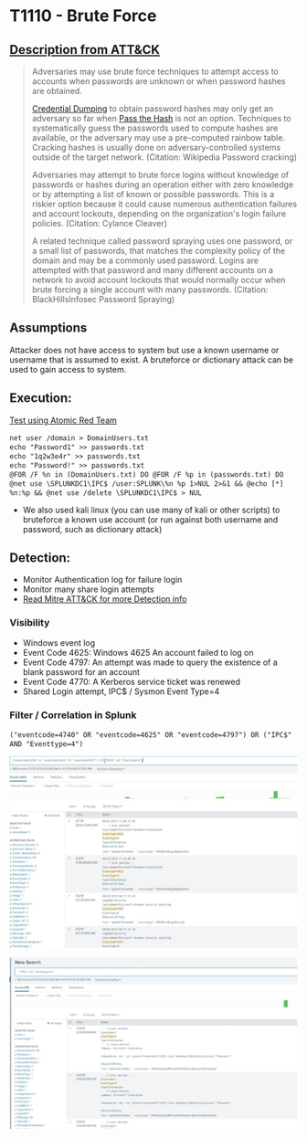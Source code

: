 # T1110 - Brute Force
## [Description from ATT&CK](https://attack.mitre.org/wiki/Technique/T1110)
<blockquote>Adversaries may use brute force techniques to attempt access to accounts when passwords are unknown or when password hashes are obtained.

[Credential Dumping](https://attack.mitre.org/techniques/T1003) to obtain password hashes may only get an adversary so far when [Pass the Hash](https://attack.mitre.org/techniques/T1075) is not an option. Techniques to systematically guess the passwords used to compute hashes are available, or the adversary may use a pre-computed rainbow table. Cracking hashes is usually done on adversary-controlled systems outside of the target network. (Citation: Wikipedia Password cracking)

Adversaries may attempt to brute force logins without knowledge of passwords or hashes during an operation either with zero knowledge or by attempting a list of known or possible passwords. This is a riskier option because it could cause numerous authentication failures and account lockouts, depending on the organization's login failure policies. (Citation: Cylance Cleaver)

A related technique called password spraying uses one password, or a small list of passwords, that matches the complexity policy of the domain and may be a commonly used password. Logins are attempted with that password and many different accounts on a network to avoid account lockouts that would normally occur when brute forcing a single account with many passwords. (Citation: BlackHillsInfosec Password Spraying)</blockquote>

## Assumptions
Attacker does not have access to system but use a known username or username that is assumed to exist. A bruteforce or dictionary attack can be used to gain access to system.

## Execution:
[Test using Atomic Red Team](https://github.com/redcanaryco/atomic-red-team/blob/master/atomics/T1110/T1110.md)
```
net user /domain > DomainUsers.txt
echo "Password1" >> passwords.txt
echo "1q2w3e4r" >> passwords.txt
echo "Password!" >> passwords.txt
@FOR /F %n in (DomainUsers.txt) DO @FOR /F %p in (passwords.txt) DO @net use \SPLUNKDC1\IPC$ /user:SPLUNK\%n %p 1>NUL 2>&1 && @echo [*] %n:%p && @net use /delete \SPLUNKDC1\IPC$ > NUL
```

* We also used kali linux (you can use many of kali or other scripts) to bruteforce a known use account (or run against both username and password, such as dictionary attack)

## Detection:
* Monitor Authentication log for failure login
* Monitor many share login attempts
* [Read Mitre ATT&CK for more Detection info](https://attack.mitre.org/wiki/Technique/T1110)

### Visibility
* Windows event log 
* Event Code 4625: Windows	4625	An account failed to log on
* Event Code 4797: An attempt was made to query the existence of a blank password for an account
* Event Code 4770: A Kerberos service ticket was renewed
* Shared Login attempt, IPC$ / Sysmon Event Type=4

### Filter / Correlation in Splunk

```
("eventcode=4740" OR "eventcode=4625" OR "eventcode=4797") OR ("IPC$" AND "Eventtype=4") 
```

![Splunk Detection](https://github.com/avaplex/dpi911/blob/master/images/T1110-1.JPG)

![Splunk Detection](https://github.com/avaplex/dpi911/blob/master/images/T1110.JPG)
